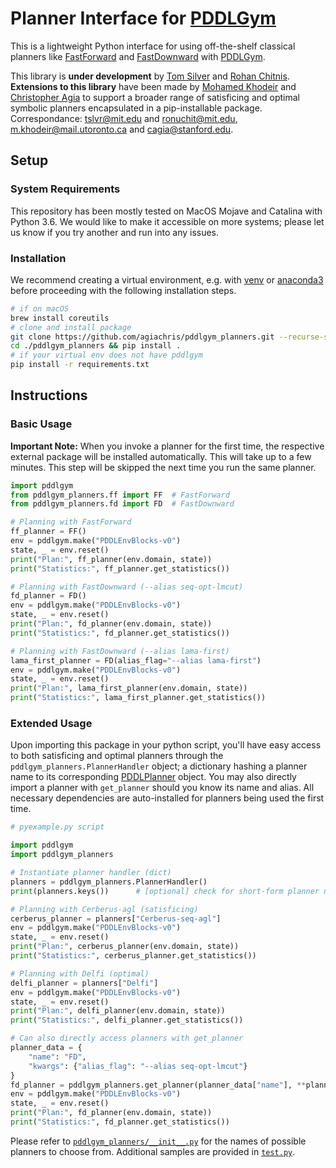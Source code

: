 # Planner Interface for [PDDLGym](https://github.com/tomsilver/pddlgym)

This is a lightweight Python interface for using off-the-shelf classical planners like [FastForward](https://fai.cs.uni-saarland.de/hoffmann/ff.html) and [FastDownward](http://www.fast-downward.org/ObtainingAndRunningFastDownward) with [PDDLGym](https://github.com/tomsilver/pddlgym).


This library is **under development** by [Tom Silver](http://web.mit.edu/tslvr/www/) and [Rohan Chitnis](https://rohanchitnis.com/). **Extensions to this library** have been made by [Mohamed Khodeir](https://github.com/Khodeir) and [Christopher Agia](https://www.chrisagia.com/) to support a broader range of satisficing and optimal symbolic planners encapsulated in a pip-installable package. Correspondance: <tslvr@mit.edu> and <ronuchit@mit.edu>, <m.khodeir@mail.utoronto.ca> and <cagia@stanford.edu>.


## Setup

### System Requirements

This repository has been mostly tested on MacOS Mojave and Catalina with Python 3.6. We would like to make it accessible on more systems; please let us know if you try another and run into any issues.

### Installation
We recommend creating a virtual environment, e.g. with [venv](https://docs.python.org/3/library/venv.html) or [anaconda3](https://anaconda.org/) before proceeding with the following installation steps.

```bash
# if on macOS
brew install coreutils 
# clone and install package
git clone https://github.com/agiachris/pddlgym_planners.git --recurse-submodules
cd ./pddlgym_planners && pip install .
# if your virtual env does not have pddlgym
pip install -r requirements.txt
```

## Instructions

### Basic Usage

**Important Note:** When you invoke a planner for the first time, the respective external package will be installed automatically. This will take up to a few minutes. This step will be skipped the next time you run the same planner.

```python
import pddlgym
from pddlgym_planners.ff import FF  # FastForward
from pddlgym_planners.fd import FD  # FastDownward

# Planning with FastForward
ff_planner = FF()
env = pddlgym.make("PDDLEnvBlocks-v0")
state, _ = env.reset()
print("Plan:", ff_planner(env.domain, state))
print("Statistics:", ff_planner.get_statistics())

# Planning with FastDownward (--alias seq-opt-lmcut)
fd_planner = FD()
env = pddlgym.make("PDDLEnvBlocks-v0")
state, _ = env.reset()
print("Plan:", fd_planner(env.domain, state))
print("Statistics:", fd_planner.get_statistics())

# Planning with FastDownward (--alias lama-first)
lama_first_planner = FD(alias_flag="--alias lama-first")
env = pddlgym.make("PDDLEnvBlocks-v0")
state, _ = env.reset()
print("Plan:", lama_first_planner(env.domain, state))
print("Statistics:", lama_first_planner.get_statistics())
```

### Extended Usage

Upon importing this package in your python script, you'll have easy access to both satisficing and optimal planners through the `pddlgym_planners.PlannerHandler` object; a dictionary hashing a planner name to its corresponding [PDDLPlanner](https://github.com/agiachris/pddlgym_planners/blob/master/pddlgym_planners/pddl_planner.py#L17) object. You may also directly import a planner with `get_planner` should you know its name and alias. All necessary dependencies are auto-installed for planners being used the first time. 

```python 
# pyexample.py script

import pddlgym
import pddlgym_planners

# Instantiate planner handler (dict)
planners = pddlgym_planners.PlannerHandler()
print(planners.keys())      # [optional] check for short-form planner names (keys)

# Planning with Cerberus-agl (satisficing)
cerberus_planner = planners["Cerberus-seq-agl"]
env = pddlgym.make("PDDLEnvBlocks-v0")
state, _ = env.reset()
print("Plan:", cerberus_planner(env.domain, state))
print("Statistics:", cerberus_planner.get_statistics())

# Planning with Delfi (optimal)
delfi_planner = planners["Delfi"]
env = pddlgym.make("PDDLEnvBlocks-v0")
state, _ = env.reset()
print("Plan:", delfi_planner(env.domain, state))
print("Statistics:", delfi_planner.get_statistics())

# Can also directly access planners with get_planner
planner_data = {
    "name": "FD", 
    "kwargs": {"alias_flag": "--alias seq-opt-lmcut"}
}
fd_planner = pddlgym_planners.get_planner(planner_data["name"], **planner_data["kwargs"])
env = pddlgym.make("PDDLEnvBlocks-v0")
state, _ = env.reset()
print("Plan:", fd_planner(env.domain, state))
print("Statistics:", fd_planner.get_statistics())
```

Please refer to [`pddlgym_planners/__init__.py`](https://github.com/agiachris/pddlgym_planners/blob/master/pddlgym_planners/__init__.py) for the names of possible planners to choose from. Additional samples are provided in [`test.py`](https://github.com/agiachris/pddlgym_planners/blob/master/test.py).
